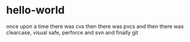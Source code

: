# hello-world
once upon a time there was cvs
then there was pvcs
and then there was clearcase, visual safe, perforce
and svn
and finally git
